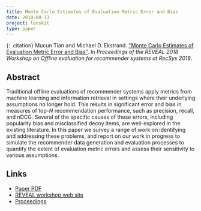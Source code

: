 ```yaml
---
title: Monte Carlo Estimates of Evaluation Metric Error and Bias
date: 2018-08-13
project: lenskit
type: paper
---
```


{: .citation}
Mucun Tian and Michael D. Ekstrand. ["Monte Carlo Estimates of Evaluation Metric Error and Bias"](#). In <cite>Proceedings of the REVEAL 2018 Workshop on Offline evaluation for recommender systems at RecSys 2018</cite>.

## Abstract

Traditional offline evaluations of recommender systems apply metrics from machine learning and information retrieval in settings where their underlying assumptions no longer hold. This results in significant error and bias in measures of top-$N$ recommendation performance, such as precision, recall, and nDCG. Several of the specific causes of these errors, including popularity bias and misclassified decoy items, are well-explored in the existing literature. In this paper we survey a range of work on identifying and addressing these problems, and report on our work in progress to simulate the recommender data generation and evaluation processes to quantify the extent of evaluation metric errors and assess their sensitivity to various assumptions.

## Links

* [Paper PDF](https://md.ekstrandom.net/pubs/reveal2018-mceval.pdf)
* [REVEAL workshop web site](https://sites.google.com/view/reveal2018/home?authuser=0)
* [Proceedings](https://sites.google.com/view/reveal2018/proceedings?authuser=0)